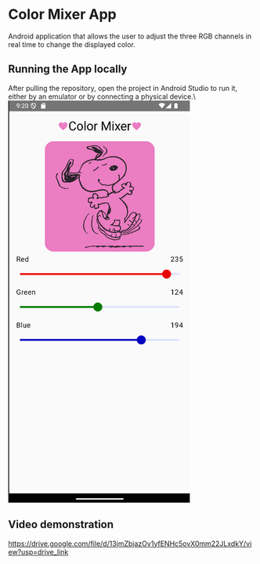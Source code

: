 # Color Mixer App
Android application that allows the user to adjust the three RGB channels in real time to change the displayed color.
## Running the App locally
After pulling the repository, open the project in Android Studio to run it, either by an emulator or by connecting a physical device.\  
![Screenshot of the application.](/app/src/main/res/drawable/screenshot.png)
## Video demonstration
https://drive.google.com/file/d/13jmZbjazOv1yfENHc5ovX0mm22JLxdkY/view?usp=drive_link
